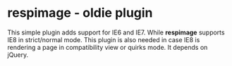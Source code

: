# respimage - oldie plugin

This simple plugin adds support for IE6 and IE7. While **respimage** supports IE8 in strict/normal mode. This plugin is also needed in case IE8 is rendering a page in compatibility view or quirks mode. It depends on jQuery.



